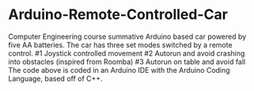 # Arduino-Remote-Controlled-Car
Computer Engineering course summative
Arduino based car powered by five AA batteries. The car has three set modes switched by a remote control.
#1 Joystick controlled movement
#2 Autorun and avoid crashing into obstacles (inspired from Roomba)
#3 Autorun on table and avoid fall
The code above is coded in an Arduino IDE with the Arduino Coding Language, based off of C++. 
